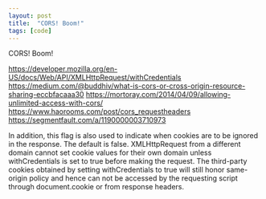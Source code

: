 ```yaml
---
layout: post
title:  "CORS! Boom!"
tags: [code]
---
```


CORS! Boom!


https://developer.mozilla.org/en-US/docs/Web/API/XMLHttpRequest/withCredentials
https://medium.com/@buddhiv/what-is-cors-or-cross-origin-resource-sharing-eccbfacaaa30
https://mortoray.com/2014/04/09/allowing-unlimited-access-with-cors/
https://www.haorooms.com/post/cors_requestheaders
https://segmentfault.com/a/1190000003710973

In addition, this flag is also used to indicate when cookies are to be ignored in the response. The default is false. XMLHttpRequest from a different domain cannot set cookie values for their own domain unless withCredentials is set to true before making the request. The third-party cookies obtained by setting withCredentials to true will still honor same-origin policy and hence can not be accessed by the requesting script through document.cookie or from response headers.